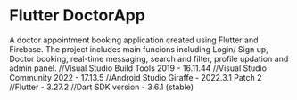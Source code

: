# Flutter DoctorApp

A doctor appointment booking application created using Flutter and Firebase. The project includes main funcions including Login/ Sign up, Doctor booking, real-time messaging, search and filter, profile updation and admin panel.
//Visual Studio Build Tools 2019 - 16.11.44
//Visual Studio Community 2022 - 17.13.5
//Android Studio Giraffe - 2022.3.1 Patch 2
//Flutter - 3.27.2
//Dart SDK version - 3.6.1 (stable)
